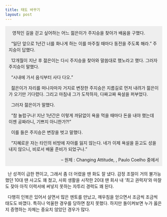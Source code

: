 ```yaml
---
title: 태도 바꾸기
layout: post
---
```

<div style="border: 1px solid rgb(238, 238, 238); padding: 10px; background-color: rgb(238, 238, 238);" class="txc-textbox">
  &nbsp;&nbsp; 영적인 길을 걷고 싶어하는 어느 젊은이가 주지승을 찾아가 배움을 구했다. </p> 
  
  <p>
    &nbsp; &#8220;일단 앞으로 1년간 너를 화나게 하는 이를 마주칠 때마다 동전을 주도록 해라.&#8221; 주지승이 답했다.
  </p>
  
  <p>
    &nbsp; 12개월이 지난 후 젊은이는 다시 주지승을 찾아와 말씀대로 했노라고 했다. 그러자 주지승이 말했다.
  </p>
  
  <p>
    &nbsp; &#8220;시내에 가서 음식부터 사다 다오.&#8221;
  </p>
  
  <p>
    &nbsp; 젊은이가 자리를 떠나자마자 거지로 변장한 주지승은 지름길로 먼저 내려가 젊은이가 오기만 기다렸다. 그리고 마침내 그가 도착하자, 다짜고짜 욕설을 퍼부었다.
  </p>
  
  <p>
    &nbsp; 그러자 젊은이가 말했다.
  </p>
  
  <p>
    &nbsp; &#8220;참 놀랍구나! 지난 1년간은 이렇게 까닭없이 욕을 먹을 때마다 돈을 내야 했는데 이젠 공짜라니, 기쁘지 아니한가?!&#8221;
  </p>
  
  <p>
    &nbsp; 이를 들은 주지승은 변장을 벗고 말했다.
  </p>
  
  <p>
    &nbsp; &#8220;지혜로운 자는 타인의 비방에 자아를 잃지 않는다. 네가 이제 욕설을 듣고도 성을 내지 않으니, 비로서 배울 준비가 되었구나.&#8221;
  </p>
  
  <div style="text-align: right;">
    &#8211; 원제 : Changing Attitude, <Warrior of the Light>, Paulo Coelho 중에서
  </div>
</div>

<div style="text-align: right;">
</div>

&nbsp; 난 성격이 급한 편이고, 그래서 좀 더 어렸을 땐 화도 잘 냈다. 감정 조절이 거의 불가능했던 10대 땐 사고도 꽤 쳤고, 사회 생활을 시작한 20대 땐 회사 내 &#8216;최고 권력자&#8217;와 마찰도 잦아 아직 이력서에 써넣지 못하는 자투리 경력도 꽤 된다. 

&nbsp; 다행히 인복은 있어서 살면서 많은 멘토를 만났고, 깨우침을 얻으면서 조금씩 조금씩 태도도 바꼈다. 특히나 억울한 경우를 당하면 참지 못했다. 하지만 돌이켜보면 누가 옳은지 증명하는 자체는 중요치 않았던 경우가 많다.